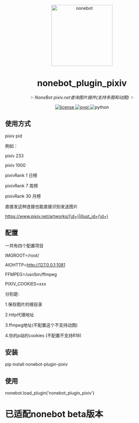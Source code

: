 <!--
 * @Author         : anlen123
 * @Date           : 2022-02-15 00:00:00
 * @LastEditors    : anlen123
 * @LastEditTime   : 2022-02-15 00:00:00
 * @Description    : None
 * @GitHub         : https://github.com/anlen123/nonebot_plugin_pixiv
-->

<p align="center">
  <a href="https://v2.nonebot.dev/"><img src="https://v2.nonebot.dev/logo.png" width="200" height="200" alt="nonebot"></a>
</p>

<div align="center">

# nonebot_plugin_pixiv

_✨ NoneBot pixiv.net查询图片插件(支持多图和动图) ✨_

</div>

<p align="center">
  <a href="https://raw.githubusercontent.com/cscs181/QQ-Github-Bot/master/LICENSE">
    <img src="https://img.shields.io/github/license/cscs181/QQ-Github-Bot.svg" alt="license">
  </a>
  <a href="https://pypi.python.org/pypi/nonebot-plugin-pixiv">
    <img src="https://img.shields.io/pypi/v/nonebot-plugin-pixiv.svg" alt="pypi">
  </a>
  <img src="https://img.shields.io/badge/python-3.7+-blue.svg" alt="python">
</p>

## 使用方式
pixiv pid

例如：

pixiv 233

pixiv 1000

pixivRank 1
日榜

pixivRank 7 
周榜

pixivRank 30
月榜

直接发这种连接也能直接识别发送图片

https://www.pixiv.net/artworks/(\d+)|illust_id=(\d+)



## 配置
一共有四个配置项目


IMGROOT=/root/

AIOHTTP=http://127.0.0.1:1081

FFMPEG=/usr/bin/ffmpeg

PIXIV_COOKIES=xxx

分别是:

1.保存图片的根目录

2.http代理地址

3.ffmpeg地址(不配置这个不支持动图)

4.你的p站的cookies (不配置不支持R18)



## 安装
pip install nonebot-plugin-pixiv

## 使用
nonebot.load_plugin('nonebot_plugin_pixiv')


# 已适配nonebot beta版本
